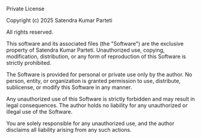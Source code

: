 Private License

Copyright (c) 2025 Satendra Kumar Parteti

All rights reserved.

This software and its associated files (the "Software") are the exclusive property of Satendra Kumar Parteti. Unauthorized use, copying, modification, distribution, or any form of reproduction of this Software is strictly prohibited.

The Software is provided for personal or private use only by the author. No person, entity, or organization is granted permission to use, distribute, sublicense, or modify this Software in any manner.

Any unauthorized use of this Software is strictly forbidden and may result in legal consequences. The author holds no liability for any unauthorized or illegal use of the Software.

You are solely responsible for any unauthorized use,  and the author disclaims all liability arising from any such actions.
